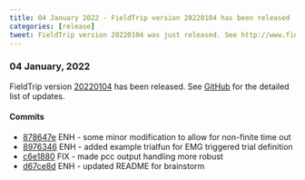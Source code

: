 ```yaml
---
title: 04 January 2022 - FieldTrip version 20220104 has been released
categories: [release]
tweet: FieldTrip version 20220104 was just released. See http://www.fieldtriptoolbox.org/#04-january-2022
---
```


### 04 January, 2022

FieldTrip version [20220104](http://github.com/fieldtrip/fieldtrip/releases/tag/20220104) has been released.
See [GitHub](https://github.com/fieldtrip/fieldtrip/compare/20211209...20220104) for the detailed list of updates.

#### Commits

- [878647e](http://github.com/fieldtrip/fieldtrip/commit/878647e) ENH - some minor modification to allow for non-finite time out
- [8976346](http://github.com/fieldtrip/fieldtrip/commit/8976346) ENH - added example trialfun for EMG triggered trial definition
- [c6e1880](http://github.com/fieldtrip/fieldtrip/commit/c6e1880) FIX - made pcc output handling more robust
- [d67ce8d](http://github.com/fieldtrip/fieldtrip/commit/d67ce8d) ENH - updated README for brainstorm
